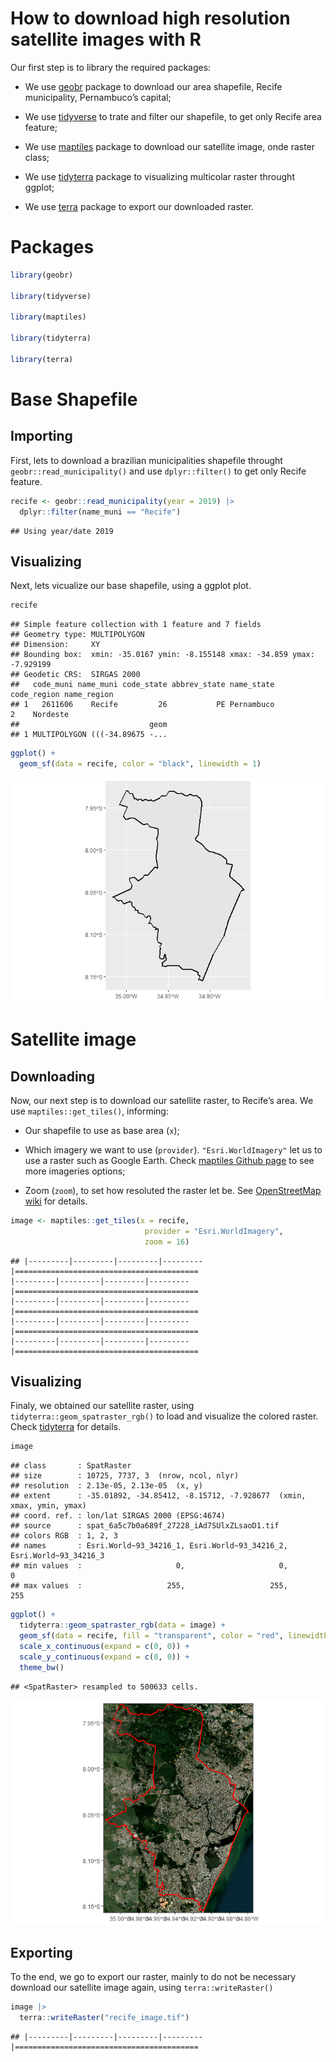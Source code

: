# How to download high resolution satellite images with R

Our first step is to library the required packages:

- We use [geobr](https://github.com/ipeaGIT/geobr) package to download
  our area shapefile, Recife municipality, Pernambuco’s capital;

- We use [tidyverse](https://www.tidyverse.org/packages) to trate and
  filter our shapefile, to get only Recife area feature;

- We use
  [maptiles](https://github.com/riatelab/maptilesmaptiles%20Github%20page)
  package to download our satellite image, onde raster class;

- We use [tidyterra](https://dieghernan.github.io/tidyterra) package to
  visualizing multicolar raster throught ggplot;

- We use [terra](https://github.com/ipeaGIT/geobr) package to export our
  downloaded raster.

# Packages

``` r
library(geobr)

library(tidyverse)

library(maptiles)

library(tidyterra)

library(terra)
```

# Base Shapefile

## Importing

First, lets to download a brazilian municipalities shapefile throught
`geobr::read_municipality()` and use `dplyr::filter()` to get only
Recife feature.

``` r
recife <- geobr::read_municipality(year = 2019) |> 
  dplyr::filter(name_muni == "Recife")
```

    ## Using year/date 2019

## Visualizing

Next, lets vicualize our base shapefile, using a ggplot plot.

``` r
recife
```

    ## Simple feature collection with 1 feature and 7 fields
    ## Geometry type: MULTIPOLYGON
    ## Dimension:     XY
    ## Bounding box:  xmin: -35.0167 ymin: -8.155148 xmax: -34.859 ymax: -7.929199
    ## Geodetic CRS:  SIRGAS 2000
    ##   code_muni name_muni code_state abbrev_state name_state code_region name_region
    ## 1   2611606    Recife         26           PE Pernambuco           2    Nordeste
    ##                             geom
    ## 1 MULTIPOLYGON (((-34.89675 -...

``` r
ggplot() +
  geom_sf(data = recife, color = "black", linewidth = 1)
```

![](readme_files/figure-gfm/unnamed-chunk-12-1.png)<!-- -->

# Satellite image

## Downloading

Now, our next step is to download our satellite raster, to Recife’s
area. We use `maptiles::get_tiles()`, informing:

- Our shapefile to use as base area (`x`);

- Which imagery we want to use (`provider`). `"Esri.WorldImagery"` let
  us to use a raster such as Google Earth. Check [maptiles Github
  page](https://github.com/riatelab/maptilesmaptiles%20Github%20page) to
  see more imageries options;

- Zoom (`zoom`), to set how resoluted the raster let be. See
  [OpenStreetMap wiki](https://wiki.openstreetmap.org/wiki/Zoom_levels)
  for details.

``` r
image <- maptiles::get_tiles(x = recife,
                              provider = "Esri.WorldImagery",
                              zoom = 16)
```

    ## |---------|---------|---------|---------|=========================================                                          |---------|---------|---------|---------|=========================================                                          |---------|---------|---------|---------|=========================================                                          |---------|---------|---------|---------|=========================================                                          |---------|---------|---------|---------|=========================================                                          

## Visualizing

Finaly, we obtained our satellite raster, using
`tidyterra::geom_spatraster_rgb()` to load and visualize the colored
raster. Check [tidyterra](https://dieghernan.github.io/tidyterra) for
details.

``` r
image
```

    ## class       : SpatRaster 
    ## size        : 10725, 7737, 3  (nrow, ncol, nlyr)
    ## resolution  : 2.13e-05, 2.13e-05  (x, y)
    ## extent      : -35.01892, -34.85412, -8.15712, -7.928677  (xmin, xmax, ymin, ymax)
    ## coord. ref. : lon/lat SIRGAS 2000 (EPSG:4674) 
    ## source      : spat_6a5c7b0a689f_27228_iAd7SUlxZLsaoD1.tif 
    ## colors RGB  : 1, 2, 3 
    ## names       : Esri.World~93_34216_1, Esri.World~93_34216_2, Esri.World~93_34216_3 
    ## min values  :                     0,                     0,                     0 
    ## max values  :                   255,                   255,                   255

``` r
ggplot() +
  tidyterra::geom_spatraster_rgb(data = image) +
  geom_sf(data = recife, fill = "transparent", color = "red", linewidth = 1) +
  scale_x_continuous(expand = c(0, 0)) +
  scale_y_continuous(expand = c(0, 0)) +
  theme_bw()
```

    ## <SpatRaster> resampled to 500633 cells.

![](readme_files/figure-gfm/unnamed-chunk-14-1.png)<!-- -->

## Exporting

To the end, we go to export our raster, mainly to do not be necessary
download our satellite image again, using `terra::writeRaster()`

``` r
image |>
  terra::writeRaster("recife_image.tif")
```

    ## |---------|---------|---------|---------|=========================================                                          

